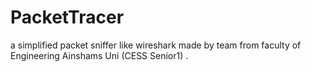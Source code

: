 # PacketTracer
a simplified packet sniffer like wireshark made by team from faculty of Engineering Ainshams Uni (CESS Senior1) .

